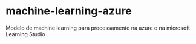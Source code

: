 # machine-learning-azure
Modelo de machine learning para processamento na azure e na microsoft Learning Studio
